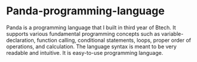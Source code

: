 # Panda-programming-language
Panda is a programming language that I built in third year of Btech. It supports various fundamental programming concepts such as variable-declaration, function calling, conditional statements, loops, proper order of operations, and calculation. The language syntax is meant to be very readable and intuitive. It is easy-to-use programming language.
